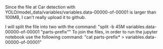 Since the file at Car detection with YOLO/model_data/variables/variables.data-00000-of-00001 is larger than 100MB, I can't really upload it to github.

I will split the file into two with the command: "split -b 45M variables.data-00000-of-00001 "parts-prefix""
To join the files, in order to run the jupyter notebook use the following command: "cat parts-prefix* > variables.data-00000-of-00001"
